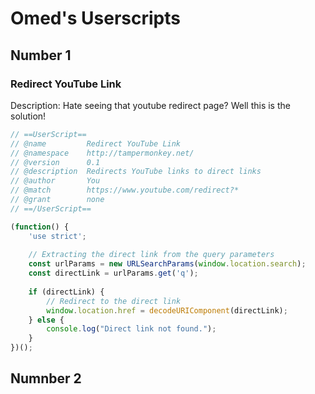 # Omed's Userscripts

## Number 1

### Redirect YouTube Link

Description:
Hate seeing that youtube redirect page? Well this is the solution!

```javascript
// ==UserScript==
// @name         Redirect YouTube Link
// @namespace    http://tampermonkey.net/
// @version      0.1
// @description  Redirects YouTube links to direct links
// @author       You
// @match        https://www.youtube.com/redirect?*
// @grant        none
// ==/UserScript==

(function() {
    'use strict';
    
    // Extracting the direct link from the query parameters
    const urlParams = new URLSearchParams(window.location.search);
    const directLink = urlParams.get('q');
    
    if (directLink) {
        // Redirect to the direct link
        window.location.href = decodeURIComponent(directLink);
    } else {
        console.log("Direct link not found.");
    }
})();

```

## Numnber 2
